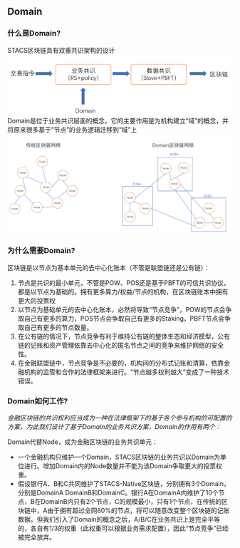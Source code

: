 ## Domain
### 什么是Domain?
STACS区块链具有双重共识架构的设计
![](../images/design/Domain/Domain_stacs.png)
Domain是位于业务共识层面的概念，它的主要作用是为机构建立“域”的概念，并将原来很多基于“节点”的业务逻辑迁移到“域”上
![](../images/design/Domain/Domain_chain.png)

### 为什么需要Domain?
区块链是以节点为基本单元的去中心化账本（不管是联盟链还是公有链）：

1. 节点是共识的最小单元，不管是POW、POS还是基于PBFT的可信共识协议，都是以节点为基础的。拥有更多算力/权益/节点的机构，在区块链账本中拥有更大的投票权
2. 以节点为基础单元的去中心化账本，必然将导致“节点竞争”，POW的节点会争取自己有更多的算力，POS节点会争取自己有更多的Staking，PBFT节点会争取自己有更多的节点数量。
3. 在公有链的情况下，节点竞争有利于维持公有链的整体生态和经济模型，公有链的记账和资产管理依靠去中心化的匿名节点之间的竞争来维护网络的安全性。
4. 在金融联盟链中，节点竞争是不必要的，机构间的分布式记账和清算，依靠金融机构的监管和合作的法律框架来进行。“节点越多权利越大”变成了一种技术错误。
### Domain如何工作?
*金融区块链的共识权利应当成为一种在法律框架下的基于各个参与机构的可配置的方案，为此我们设计了基于Domain的业务共识方案，Domain的作用有两个：*

Domain代替Node，成为金融区块链的业务共识单元：

- 一个金融机构只维护一个Domain，STACS区块链的业务共识以Domain为单位进行。增加Domain内的Node数量并不能为该Domain争取更大的投票权重。
- 假设银行A、B和C共同维护了STACS-Native区块链，分别拥有3个Domain，分别是DomainA DomainB和DomainC。银行A在DomainA内维护了10个节点，B在DomainB内只有2个节点，C的规模最小，只有1个节点，在传统的区块链中，A由于拥有超过全网80%的节点，将可以随意改变整个区块链的记账数据。但我们引入了Domain的概念之后，A/B/C在业务共识上是完全平等的，各自有1/3的权重（此权重可以根据业务需求配置），因此“节点竞争”已经被完全放弃。